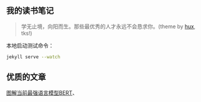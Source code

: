## 我的读书笔记

> 学无止境，向阳而生。那些最优秀的人才永远不会恳求你。(theme by [hux](http://huangxuan.me/), tks!)

本地启动测试命令：

```bash
jekyll serve --watch
```

## 优质的文章

[图解当前最强语言模型BERT](https://www.jiqizhixin.com/articles/121304)、
